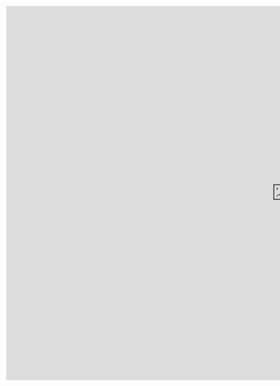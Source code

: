 <html>
  <body><iframe src="https://www.crazygames.com/" width="1500px" height="1000px" style="border:none;">
</iframe>
  </body>
</html>

